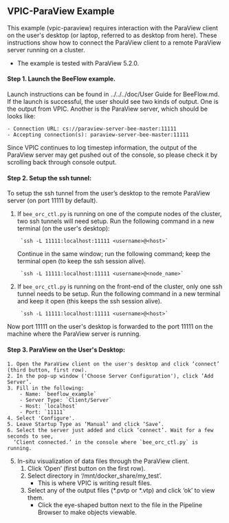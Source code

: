 ## VPIC-ParaView Example
This example (vpic-paraview) requires interaction with the ParaView client on the user's desktop (or laptop, referred to as desktop from here). These instructions show how to connect the ParaView client to a remote ParaView server running on a cluster. 

* The example is tested with ParaView 5.2.0.

#### Step 1. Launch the BeeFlow example.
Launch instructions can be found in ../../../doc/User Guide for BeeFlow.md.  If the launch is successful, the user should see two kinds of output. One is the output from VPIC. Another is the ParaView server, which should be looks like:

	- Connection URL: cs://paraview-server-bee-master:11111
	- Accepting connection(s): paraview-server-bee-master:11111
	
   Since VPIC continues to log timestep information, the output of the ParaView server may get pushed out of the console, so please check it by scrolling back through console output. 

#### Step 2. Setup the ssh tunnel:
To setup the ssh tunnel from the user’s desktop to the remote ParaView server (on port 11111 by default). 

1. If `bee_orc_ctl.py` is running on one of the compute nodes of the cluster, two ssh tunnels will need setup. Run the following command in a new terminal (on the user's desktop):

		`ssh -L 11111:localhost:11111 <username>@<host>`	
    
   Continue in the same window; run the following command; keep the terminal open (to keep the ssh session alive).
           
		`ssh -L 11111:localhost:11111 <username>@<node_name>` 

2. If `bee_orc_ctl.py` is running on the front-end of the cluster, only one ssh tunnel needs to be setup. Run the following command in a new terminal and keep it open (this keeps the ssh session alive).

		`ssh -L 11111:localhost:11111 <username>@<host>`

Now port 11111 on the user's desktop is forwarded to the port 11111 on the machine where the ParaView server is running. 

#### Step 3. ParaView on the User's Desktop:
	1. Open the ParaView client on the user's desktop and click ‘connect’ (third button, first row).
	2. In the pop-up window ('Choose Server Configuration'), click ‘Add Server’. 
	3. Fill in the following:
		- Name: `beeflow_example`
		- Server Type: `Client/Server`
		- Host: `localhost`
		- Port: `11111` 
	4. Select 'Configure'.
	5. Leave Startup Type as ‘Manual’ and click ‘Save’. 
	6. Select the server just added and click ‘connect’. Wait for a few seconds to see,
      ‘Client connected.’ in the console where `bee_orc_ctl.py` is running.

5. In-situ visualization of data files through the ParaView client. 
	1. Click ‘Open’ (first button on the first row). 
	2. Select directory in ‘/mnt/docker_share/my_test’. 
		- This is where VPIC is writing result files. 
	3. Select any of the output files (*.pvtp or *.vtp) and click ‘ok’ to view them. 
		- Click the eye-shaped button next to the file in the Pipeline Browser to make objects viewable.
